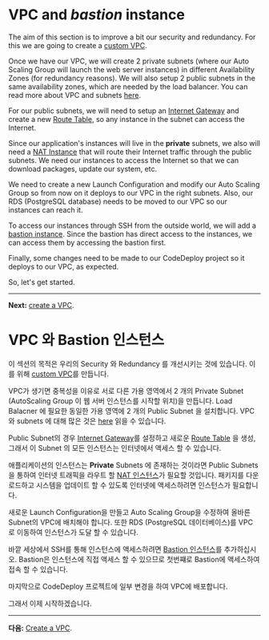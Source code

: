 # VPC and *bastion* instance

The aim of this section is to improve a bit our security and redundancy. For this we are going to create a [custom VPC](https://aws.amazon.com/documentation/vpc/).

Once we have our VPC, we will create 2 private subnets (where our Auto Scaling Group will launch the web server instances) in different Availability Zones (for redundancy reasons). We will also setup 2 public subnets in the same availability zones, which are needed by the load balancer. You can read more about VPC and subnets [here](https://docs.aws.amazon.com/AmazonVPC/latest/UserGuide/VPC_Subnets.html).

For our public subnets, we will need to setup an [Internet Gateway](http://docs.aws.amazon.com/AmazonVPC/latest/UserGuide/VPC_Internet_Gateway.html) and create a new [Route Table](http://docs.aws.amazon.com/AmazonVPC/latest/UserGuide/VPC_Route_Tables.html), so any instance in the subnet can access the Internet.

Since our application's instances will live in the **private** subnets, we also will need a [NAT Instance](http://docs.aws.amazon.com/AmazonVPC/latest/UserGuide/VPC_NAT_Instance.html) that will route their Internet traffic through the public subnets. We need our instances to access the Internet so that we can download packages, update our system, etc.

We need to create a new Launch Configuration and modify our Auto Scaling Group so from now on it deploys to our VPC in the right subnets. Also, our RDS (PostgreSQL database) needs to be moved to our VPC so our instances can reach it.

To access our instances through SSH from the outside world, we will add a [bastion instance](https://aws.amazon.com/blogs/security/how-to-record-ssh-sessions-established-through-a-bastion-host/). Since the bastion has direct access to the instances, we can access them by accessing the bastion first.

Finally, some changes need to be made to our CodeDeploy project so it deploys to our VPC, as expected.

So, let's get started.

---
**Next:** [create a VPC](/workshop/vpc-subnets-bastion/01-create-vpc.md).


# VPC 와 Bastion 인스턴스

이 섹션의 목적은 우리의 Security 와 Redundancy 를 개선시키는 것에 있습니다. 이를 위해 [custom VPC](https://aws.amazon.com/documentation/vpc/)를 만듭니다.

VPC가 생기면 중복성을 이유로 서로 다른 가용 영역에서 2 개의 Private Subnet (AutoScaling Group 이 웹 서버 인스턴스를 시작할 위치)을 만듭니다. Load Balacner 에 필요한 동일한 가용 영역에 2 개의 Public Subnet 을 설치합니다. VPC 와 subnets 에 대해 많은 것은 [here](https://docs.aws.amazon.com/AmazonVPC/latest/UserGuide/VPC_Subnets.html) 읽을 수 있습니다.

Public Subnet의 경우 [Internet Gateway](http://docs.aws.amazon.com/AmazonVPC/latest/UserGuide/VPC_Internet_Gateway.html)를 설정하고 새로운 [Route Table](http://docs.aws.amazon.com/AmazonVPC/latest/UserGuide/VPC_Route_Tables.html) 을 생성, 그래서 이 Subnet 의 모든 인스턴스는 인터넷에서 액세스 할 수 있습니다.

애플리케이션의 인스턴스는 **Private** Subnets 에 존재하는 것이라면 Public Subnets 을 통하여 인터넷 트래픽을 라우트 할 [NAT 인스턴스](http://docs.aws.amazon.com/AmazonVPC/latest/UserGuide/VPC_NAT_Instance.html)가 필요할 것입니다. 패키지를 다운로드하고 시스템을 업데이트 할 수 있도록 인터넷에 액세스하려면 인스턴스가 필요합니다.

새로운 Launch Configuration을 만들고 Auto Scaling Group을 수정하여 올바른 Subnet의 VPC에 배치해야 합니다. 또한 RDS (PostgreSQL 데이터베이스)를 VPC 로 이동하여 인스턴스가 도달 할 수 있습니다.

바깥 세상에서 SSH를 통해 인스턴스에 액세스하려면 [Bastion 인스턴스](https://aws.amazon.com/blogs/security/how-to-record-ssh-sessions-established-through-a-bastion-host/)를 추가하십시오.  Bastion은 인스턴스에 직접 액세스 할 수 있으므로 첫번쨰로 Bastion에 액세스하여 접속 할 수 있습니다.

마지막으로 CodeDeploy 프로젝트에 일부 변경을 하여 VPC에 배포합니다.

그래서 이제 시작하겠습니다.

---
**다음:** [Create a VPC](/workshop/vpc-subnets-bastion/01-create-vpc.md).
